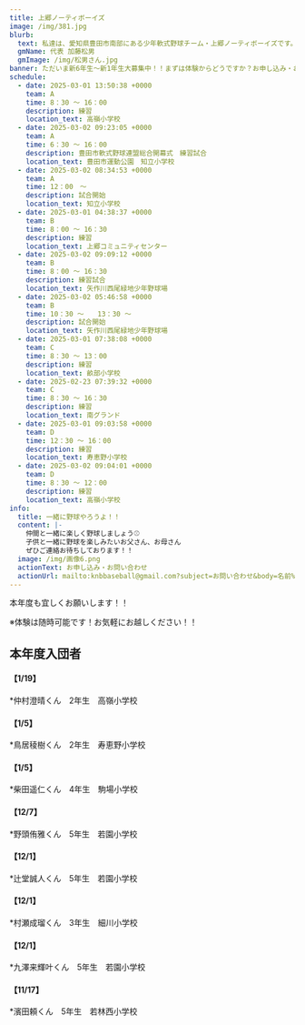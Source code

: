 ```yaml
---
title: 上郷ノーティボーイズ
image: /img/381.jpg
blurb:
  text: 私達は、愛知県豊田市南部にある少年軟式野球チーム・上郷ノーティボーイズです。野球を愛する少年・少女達の夢を育み、軟式野球を正しく指導し、体力向上と礼儀を養成します。また、親友同士の友情と交歓の場を与え、規則正しい明朗な少年・少女を育成することを目的としています。
  gmName: 代表 加藤松男
  gmImage: /img/松男さん.jpg
banner: ただいま新6年生～新1年生大募集中！！まずは体験からどうですか？お申し込み・お問い合わせはお気軽にどうぞ！！
schedule:
  - date: 2025-03-01 13:50:38 +0000
    team: A
    time: 8：30 ～ 16：00
    description: 練習
    location_text: 高嶺小学校
  - date: 2025-03-02 09:23:05 +0000
    team: A
    time: 6：30 ～ 16：00
    description: 豊田市軟式野球連盟総合開幕式　練習試合
    location_text: 豊田市運動公園　知立小学校
  - date: 2025-03-02 08:34:53 +0000
    team: A
    time: 12：00　～　
    description: 試合開始
    location_text: 知立小学校
  - date: 2025-03-01 04:38:37 +0000
    team: B
    time: 8：00 ～ 16：30
    description: 練習
    location_text: 上郷コミュニティセンター
  - date: 2025-03-02 09:09:12 +0000
    team: B
    time: 8：00 ～ 16：30
    description: 練習試合
    location_text: 矢作川西尾緑地少年野球場
  - date: 2025-03-02 05:46:58 +0000
    team: B
    time: 10：30 ～　　13：30 ～
    description: 試合開始
    location_text: 矢作川西尾緑地少年野球場
  - date: 2025-03-01 07:38:08 +0000
    team: C
    time: 8：30 ～ 13：00
    description: 練習
    location_text: 畝部小学校
  - date: 2025-02-23 07:39:32 +0000
    team: C
    time: 8：30 ～ 16：30
    description: 練習
    location_text: 南グランド
  - date: 2025-03-01 09:03:58 +0000
    team: D
    time: 12：30 ～ 16：00
    description: 練習
    location_text: 寿恵野小学校
  - date: 2025-03-02 09:04:01 +0000
    team: D
    time: 8：30 ～ 12：00
    description: 練習
    location_text: 高嶺小学校
info:
  title: 一緒に野球やろうよ！！
  content: |-
    仲間と一緒に楽しく野球しましょう⚾
    子供と一緒に野球を楽しみたいお父さん、お母さん
    ぜひご連絡お待ちしております！！
  image: /img/画像6.png
  actionText: お申し込み・お問い合わせ
  actionUrl: mailto:knbbaseball@gmail.com?subject=お問い合わせ&body=名前%20%3A%0D%0Aふりがな%20%3A%0D%0A電話%20%3A%0D%0A学校名%20%3A%0D%0A学年%20%3A%0D%0Aお問い合せ内容%20%3A（例、体験・見学・入団希望）
---
```

本年度も宜しくお願いします！！


※体験は随時可能です！お気軽にお越しください！！

## 本年度入団者

#### 【1/19】

*仲村澄晴くん　2年生　高嶺小学校

#### 【1/5】

*鳥居稜樹くん　2年生　寿恵野小学校

#### 【1/5】

*柴田遥仁くん　4年生　駒場小学校

#### 【12/7】

*野頭侑雅くん　5年生　若園小学校

#### 【12/1】

*辻堂誠人くん　5年生　若園小学校

#### 【12/1】

*村瀬成瑠くん　3年生　細川小学校

#### 【12/1】

*九澤来輝叶くん　5年生　若園小学校

#### 【11/17】

*濱田頼くん　5年生　若林西小学校